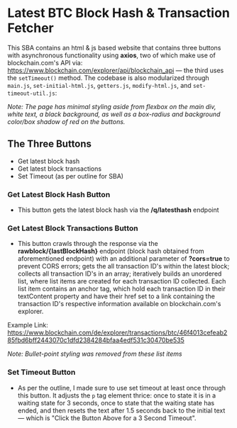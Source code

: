 # Latest BTC Block Hash & Transaction Fetcher

This SBA contains an html & js based website that contains three buttons with asynchronous functionality using **axios**, two of which make use of blockchain.com's API via: https://www.blockchain.com/explorer/api/blockchain_api — the third uses the `setTimeout()` method. The codebase is also modularized through `main.js`, `set-initial-html.js`, `getters.js`, `modify-html.js`, and `set-timeout-util.js`:

*Note: The page has minimal styling aside from flexbox on the main div, white text, a black background, as well as a box-radius and background color/box shadow of red on the buttons.*

## The Three Buttons
- Get latest block hash
- Get latest block transactions
- Set Timeout (as per outline for SBA)

### Get Latest Block Hash Button
- This button gets the latest block hash via the **/q/latesthash** endpoint

### Get Latest Block Transactions Button
- This button crawls through the response via the **rawblock/{lastBlockHash}** endpoint (block hash obtained from aforementioned endpoint) with an additional parameter of **?cors=true** to prevent CORS errors; gets the all transaction ID's within the latest block; collects all transaction ID's in an array; iteratively builds an unordered list, where list items are created for each transaction ID collected. Each list item contains an anchor tag, which hold each transaction ID in their textContent property and have their href set to a link containing the transaction ID's respective information available on blockchain.com's explorer.

Example Link: https://www.blockchain.com/de/explorer/transactions/btc/46f4013cefeab285fbd6bff2443070c1dfd2384284bfaa4edf531c30470be535

*Note: Bullet-point styling was removed from these list items*

### Set Timeout Button
- As per the outline, I made sure to use set timeout at least once through this button. It adjusts the `p` tag element thrice: once to state it is in a waiting state for 3 seconds, once to state that the waiting state has ended, and then resets the text after 1.5 seconds back to the initial text— which is "Click the Button Above for a 3 Second Timeout".